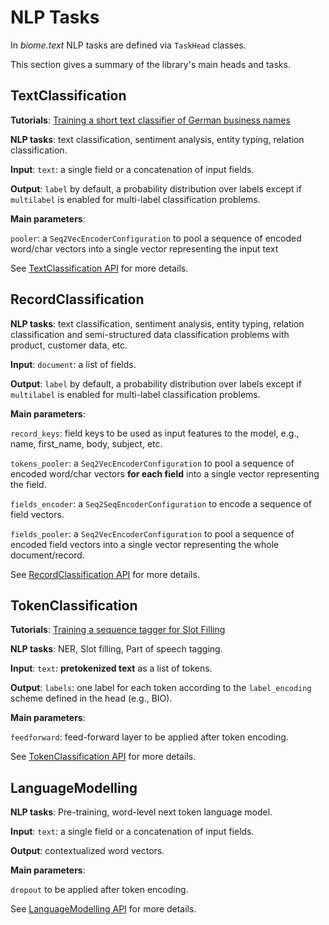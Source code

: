 # NLP Tasks

In *biome.text* NLP tasks are defined via ``TaskHead`` classes.

This section gives a summary of the library's main heads and tasks.

## TextClassification

**Tutorials**: [Training a short text classifier of German business names](../tutorials/Training_a_text_classifier.md)

**NLP tasks**: text classification, sentiment analysis, entity typing, relation classification.

**Input**: `text`: a single field or a concatenation of input fields.

**Output**: `label` by default, a probability distribution over labels except if `multilabel` is enabled for multi-label classification problems.

**Main parameters**:

`pooler`: a `Seq2VecEncoderConfiguration` to pool a sequence of encoded word/char vectors into a single vector representing the input text


See [TextClassification API](../../api/biome/text/modules/heads/classification/text_classification.md#textclassification) for more details.

## RecordClassification

**NLP tasks**: text classification, sentiment analysis, entity typing, relation classification and semi-structured data classification problems with product, customer data, etc.

**Input**: `document`: a list of fields.

**Output**: `label` by default, a probability distribution over labels except if `multilabel` is enabled for multi-label classification problems.

**Main parameters**:

`record_keys`: field keys to be used as input features to the model, e.g., name, first_name, body, subject, etc.

`tokens_pooler`: a `Seq2VecEncoderConfiguration` to pool a sequence of encoded word/char vectors **for each field** into a single vector representing the field.

`fields_encoder`: a `Seq2SeqEncoderConfiguration` to encode a sequence of field vectors.

`fields_pooler`: a `Seq2VecEncoderConfiguration` to pool a sequence of encoded field vectors into a single vector representing the whole document/record.

See [RecordClassification API](../../api/biome/text/modules/heads/classification/record_classification.md#recordclassification) for more details.

##  TokenClassification


**Tutorials**: [Training a sequence tagger for Slot Filling](../tutorials/Training_a_sequence_tagger_for_Slot_Filling.md)

**NLP tasks**: NER, Slot filling, Part of speech tagging.

**Input**: `text`: **pretokenized text** as a list of tokens.

**Output**: `labels`: one label for each token according to the `label_encoding` scheme defined in the head (e.g., BIO).

**Main parameters**:

`feedforward`: feed-forward layer to be applied after token encoding.

See [TokenClassification API](../../api/biome/text/modules/heads/token_classification.md#tokenclassification) for more details.

##  LanguageModelling

**NLP tasks**: Pre-training, word-level next token language model.

**Input**: `text`: a single field or a concatenation of input fields.

**Output**: contextualized word vectors.

**Main parameters**:

`dropout` to be applied after token encoding.


See [LanguageModelling API](../../api/biome/text/modules/heads/language_modelling.md#languagemodelling) for more details.
